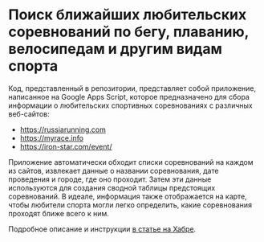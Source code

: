 # Поиск ближайших любительских соревнований по бегу, плаванию, велосипедам и другим видам спорта

Код, представленный в репозитории, представляет собой приложение, написанное на Google Apps Script, которое предназначено для сбора информации о любительских спортивных соревнованиях с различных веб-сайтов:
- <https://russiarunning.com>
- <https://myrace.info>
- <https://iron-star.com/event/>

Приложение автоматически обходит списки соревнований на каждом из сайтов, извлекает данные о названии соревнования, дате проведения и городе, где оно проходит. Затем эти данные используются для создания сводной таблицы предстоящих соревнований. В идеале, информация также отображается на карте, чтобы любители спорта могли легко определить, какие соревнования проходят ближе всего к ним.

Подробное описание и инструкции [в статье на Хабре](https://habr.com/ru/articles/825508/).
